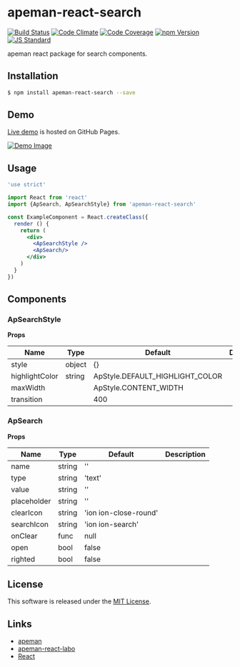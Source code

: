 apeman-react-search
==========

<!---
This file is generated by ape-tmpl. Do not update manually.
--->

<!-- Badge Start -->
<a name="badges"></a>

[![Build Status][bd_travis_shield_url]][bd_travis_url]
[![Code Climate][bd_codeclimate_shield_url]][bd_codeclimate_url]
[![Code Coverage][bd_codeclimate_coverage_shield_url]][bd_codeclimate_url]
[![npm Version][bd_npm_shield_url]][bd_npm_url]
[![JS Standard][bd_standard_shield_url]][bd_standard_url]

[bd_repo_url]: https://github.com/apeman-react-labo/apeman-react-search
[bd_travis_url]: http://travis-ci.org/apeman-react-labo/apeman-react-search
[bd_travis_shield_url]: http://img.shields.io/travis/apeman-react-labo/apeman-react-search.svg?style=flat
[bd_travis_com_url]: http://travis-ci.com/apeman-react-labo/apeman-react-search
[bd_travis_com_shield_url]: https://api.travis-ci.com/apeman-react-labo/apeman-react-search.svg?token=
[bd_license_url]: https://github.com/apeman-react-labo/apeman-react-search/blob/master/LICENSE
[bd_codeclimate_url]: http://codeclimate.com/github/apeman-react-labo/apeman-react-search
[bd_codeclimate_shield_url]: http://img.shields.io/codeclimate/github/apeman-react-labo/apeman-react-search.svg?style=flat
[bd_codeclimate_coverage_shield_url]: http://img.shields.io/codeclimate/coverage/github/apeman-react-labo/apeman-react-search.svg?style=flat
[bd_gemnasium_url]: https://gemnasium.com/apeman-react-labo/apeman-react-search
[bd_gemnasium_shield_url]: https://gemnasium.com/apeman-react-labo/apeman-react-search.svg
[bd_npm_url]: http://www.npmjs.org/package/apeman-react-search
[bd_npm_shield_url]: http://img.shields.io/npm/v/apeman-react-search.svg?style=flat
[bd_standard_url]: http://standardjs.com/
[bd_standard_shield_url]: https://img.shields.io/badge/code%20style-standard-brightgreen.svg

<!-- Badge End -->


<!-- Description Start -->
<a name="description"></a>

apeman react package for search components.

<!-- Description End -->


<!-- Overview Start -->
<a name="overview"></a>



<!-- Overview End -->


<!-- Sections Start -->
<a name="sections"></a>

<!-- Section from "doc/guides/01.Installation.md.hbs" Start -->

<a name="section-doc-guides-01-installation-md"></a>

Installation
-----

```bash
$ npm install apeman-react-search --save
```


<!-- Section from "doc/guides/01.Installation.md.hbs" End -->

<!-- Section from "doc/guides/02.Demo.md.hbs" Start -->

<a name="section-doc-guides-02-demo-md"></a>

Demo
-----

[Live demo][demo_url] is hosted on GitHub Pages.

[![Demo Image](./doc/images/screenshot.png)][demo_url]

[demo_url]: http://apeman-react-labo.github.io/apeman-react-search/demo/demo.html


<!-- Section from "doc/guides/02.Demo.md.hbs" End -->

<!-- Section from "doc/guides/03.Usage.md.hbs" Start -->

<a name="section-doc-guides-03-usage-md"></a>

Usage
---------

```jsx
'use strict'

import React from 'react'
import {ApSearch, ApSearchStyle} from 'apeman-react-search'

const ExampleComponent = React.createClass({
  render () {
    return (
      <div>
        <ApSearchStyle />
        <ApSearch/>
      </div>
    )
  }
})

```



<!-- Section from "doc/guides/03.Usage.md.hbs" End -->

<!-- Section from "doc/guides/04.Components.md.hbs" Start -->

<a name="section-doc-guides-04-components-md"></a>

Components
-----


### ApSearchStyle

**Props**

| Name | Type | Default | Description |
| ---- | ---- | ------- | ----------- |
| style | object | {} | |  |
| highlightColor | string | ApStyle.DEFAULT_HIGHLIGHT_COLOR | |  |
| maxWidth |  | ApStyle.CONTENT_WIDTH | |  |
| transition |  | 400 | |  |

### ApSearch

**Props**

| Name | Type | Default | Description |
| ---- | ---- | ------- | ----------- |
| name | string | &#x27;&#x27; | | Name of search input |
| type | string | &#x27;text&#x27; | | Type of search input |
| value | string | &#x27;&#x27; | | Value of search input |
| placeholder | string | &#x27;&#x27; | | Placeholder of search input |
| clearIcon | string | &#x27;ion ion-close-round&#x27; | | Icon class name of clear button |
| searchIcon | string | &#x27;ion ion-search&#x27; | | Icon class name of search button |
| onClear | func | null | | Handler for clear event |
| open | bool | false | | Open to input |
| righted | bool | false | | Render with righted style |


<!-- Section from "doc/guides/04.Components.md.hbs" End -->


<!-- Sections Start -->


<!-- LICENSE Start -->
<a name="license"></a>

License
-------
This software is released under the [MIT License](https://github.com/apeman-react-labo/apeman-react-search/blob/master/LICENSE).

<!-- LICENSE End -->


<!-- Links Start -->
<a name="links"></a>

Links
------

+ [apeman][apeman_url]
+ [apeman-react-labo][apeman_react_labo_url]
+ [React][react_url]

[apeman_url]: https://github.com/apeman-labo/apeman
[apeman_react_labo_url]: https://github.com/apeman-react-labo
[react_url]: https://facebook.github.io/react/

<!-- Links End -->
